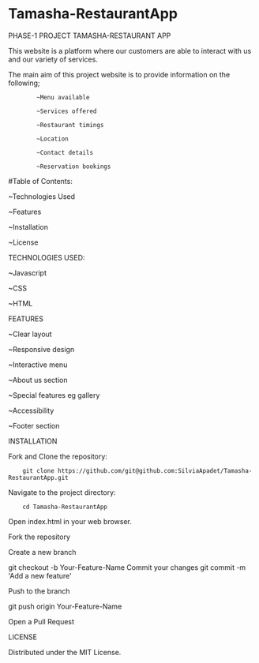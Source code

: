 # Tamasha-RestaurantApp
PHASE-1 PROJECT TAMASHA-RESTAURANT APP

This website is a platform where our customers are able to interact with us and our variety of services.

The main aim of this project website is to provide information on the following;
            
            ~Menu available

            ~Services offered

            ~Restaurant timings

            ~Location

            ~Contact details

            ~Reservation bookings


#Table of Contents:


 ~Technologies Used

 ~Features

~Installation

~License


TECHNOLOGIES USED:

 ~Javascript

 ~CSS

 ~HTML


FEATURES

  ~Clear layout

  ~Responsive design

  ~Interactive menu

  ~About us section

  ~Special features eg gallery

  ~Accessibility

  ~Footer section


INSTALLATION

Fork and Clone the repository:

        git clone https://github.com/git@github.com:SilviaApadet/Tamasha-RestaurantApp.git

Navigate to the project directory:

        cd Tamasha-RestaurantApp

Open index.html in your web browser.

Fork the repository

Create a new branch

git checkout -b Your-Feature-Name Commit your changes git commit -m 'Add a new feature'

Push to the branch

git push origin Your-Feature-Name

Open a Pull Request

LICENSE

Distributed under the MIT License.